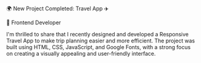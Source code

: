 🌍 New Project Completed: Travel App ✈️

 💼 Frontend Developer 

I'm thrilled to share that I recently designed and developed a Responsive Travel App to make trip planning easier and more efficient. The project was built using HTML, CSS, JavaScript, and Google Fonts, with a strong focus on creating a visually appealing and user-friendly interface.
